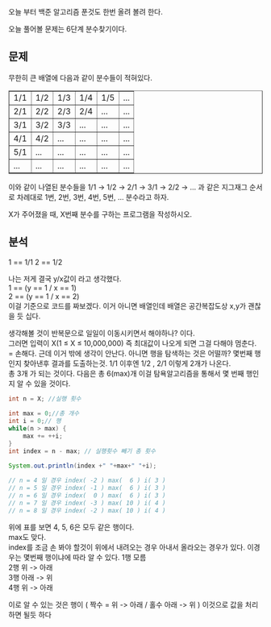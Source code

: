 오늘 부터 백준 알고리즘 푼것도 한번 올려 볼려 한다.

오늘 풀어볼 문제는 6단계 분수찾기이다.

## 문제
무한히 큰 배열에 다음과 같이 분수들이 적혀있다.  
<table border="1">
    <tbody>
        <tr>
            <td>1/1</td>
            <td>1/2</td>
            <td>1/3</td>
            <td>1/4</td>
            <td>1/5</td>
            <td>...</td>
        </tr>
        <tr>
            <td>2/1</td>
            <td>2/2</td>
            <td>2/3</td>
            <td>2/4</td>
            <td>...</td>
            <td>...</td>
        </tr>
        <tr>
            <td>3/1</td>
            <td>3/2</td>
            <td>3/3</td>
            <td>...</td>
            <td>...</td>
            <td>...</td>
        </tr>
        <tr>
            <td>4/1</td>
            <td>4/2</td>
            <td>...</td>
            <td>...</td>
            <td>...</td>
            <td>...</td>
        </tr>
        <tr>
            <td>5/1</td>
            <td>...</td>
            <td>...</td>
            <td>...</td>
            <td>...</td>
            <td>...</td>
        </tr>
         <tr>
            <td>...</td>
            <td>...</td>
            <td>...</td>
            <td>...</td>
            <td>...</td>
            <td>...</td>
        </tr>
    </tbody>
</table>  
이와 같이 나열된 분수들을 1/1 → 1/2 → 2/1 → 3/1 → 2/2 → … 과 같은 지그재그 순서로 차례대로 1번, 2번, 3번, 4번, 5번, … 분수라고 하자.

X가 주어졌을 때, X번째 분수를 구하는 프로그램을 작성하시오.

## 분석
1 == 1/1
2 == 1/2

나는 저게 결국 y/x값이 라고 생각했다.  
1 == (y == 1 / x == 1)  
2 == (y == 1 / x == 2)  
이걸 기준으로 코드를 짜보겠다. 이거 아니면 배열인데 배열은 공간복잡도상 x,y가 괜찮을 듯 십다.
  
생각해볼 것이 반복문으로 일일이 이동시키면서 해야하나? 이다.  
그러면 입력이 X(1 ≤ X ≤ 10,000,000) 즉 최대값이 나오게 되면 그걸 다해야 멈춘다. = 손해다. 근데 이거 밖에 생각이 안난다. 
아니면 행을 탐색하는 것은 어떨까? 몇번째 행인지 찾아낸후 결과를 도출하는것. 1/1 이후엔 1/2 , 2/1 이렇게 2개가 나온다.  
총 3개 가 되는 것이다. 다음은 총 6(max)개 이걸 탐욕알고리즘을 통해서 몇 번째 행인지 알 수 있을 것이다.  
```java
int n = X; //실행 횟수
		
int max = 0;//총 개수 
int i = 0;// 행
while(n > max) {
    max += ++i;
}
int index = n - max; // 실행횟수 빼기 총 횟수 

System.out.println(index +" "+max+" "+i);
		
// n = 4 일 경우 index( -2 ) max(  6 ) i( 3 )
// n = 5 일 경우 index( -1 ) max(  6 ) i( 3 ) 
// n = 6 일 경우 index(  0 ) max(  6 ) i( 3 )
// n = 7 일 경우 index( -3 ) max( 10 ) i( 4 )
// n = 8 일 경우 index( -2 ) max( 10 ) i( 4 )
```
위에 표를 보면 4, 5, 6은 모두 같은 행이다.  
max도 맞다.  
index를 조금 손 봐야 할것이 위에서 내려오는 경우 아내서 올라오는 경우가 있다. 이경우는 몇번째 행이냐에 따라 알 수 있다. 
1행 모름  
2행 위 -> 아래  
3행 아래 -> 위  
4행 위 -> 아래  

이로 알 수 있는 것은 행이 ( 짝수 = 위 -> 아래 / 홀수 아래 -> 위 )
이것으로 값을 처리하면 될듯 하다



